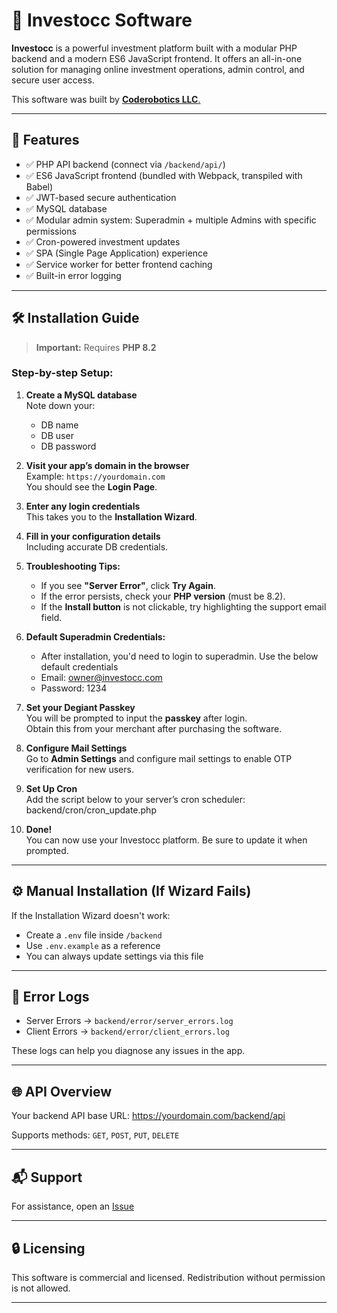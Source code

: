 # 💼 Investocc Software

**Investocc** is a powerful investment platform built with a modular PHP backend and a modern ES6 JavaScript frontend. It offers an all-in-one solution for managing online investment operations, admin control, and secure user access.

This software was built by <a href="https://www.coderobotics.com/product/investment-php-script"> **Coderobotics LLC**.</a>

---

## 🚀 Features

- ✅ PHP API backend (connect via `/backend/api/`)
- ✅ ES6 JavaScript frontend (bundled with Webpack, transpiled with Babel)
- ✅ JWT-based secure authentication
- ✅ MySQL database
- ✅ Modular admin system: Superadmin + multiple Admins with specific permissions
- ✅ Cron-powered investment updates
- ✅ SPA (Single Page Application) experience
- ✅ Service worker for better frontend caching
- ✅ Built-in error logging

---

## 🛠️ Installation Guide

> **Important:** Requires **PHP 8.2**

### Step-by-step Setup:

1. **Create a MySQL database**  
   Note down your:  
   - DB name  
   - DB user  
   - DB password  

2. **Visit your app’s domain in the browser**  
   Example: `https://yourdomain.com`  
   You should see the **Login Page**.

3. **Enter any login credentials**  
   This takes you to the **Installation Wizard**.

4. **Fill in your configuration details**  
   Including accurate DB credentials.

5. **Troubleshooting Tips:**
   - If you see **"Server Error"**, click **Try Again**.
   - If the error persists, check your **PHP version** (must be 8.2).
   - If the **Install button** is not clickable, try highlighting the support email field.

6. **Default Superadmin Credentials:**
   - After installation, you'd need to login to superadmin. Use the below default credentials
   - Email: owner@investocc.com
   - Password: 1234

7. **Set your Degiant Passkey**  
You will be prompted to input the **passkey** after login.  
Obtain this from your merchant after purchasing the software.

8. **Configure Mail Settings**  
Go to **Admin Settings** and configure mail settings to enable OTP verification for new users.

9. **Set Up Cron**  
Add the script below to your server’s cron scheduler:
backend/cron/cron_update.php

10. **Done!**  
 You can now use your Investocc platform. Be sure to update it when prompted.

---

## ⚙️ Manual Installation (If Wizard Fails)

If the Installation Wizard doesn't work:

- Create a `.env` file inside `/backend`
- Use `.env.example` as a reference
- You can always update settings via this file

---

## 📂 Error Logs

- Server Errors → `backend/error/server_errors.log`
- Client Errors → `backend/error/client_errors.log`

These logs can help you diagnose any issues in the app.

---

## 🌐 API Overview

Your backend API base URL:
https://yourdomain.com/backend/api


Supports methods: `GET`, `POST`, `PUT`, `DELETE`

---

## 📬 Support

For assistance, open an [Issue](https://github.com/joshike-code/investocc-software/issues)  

---

## 🔒 Licensing

This software is commercial and licensed. Redistribution without permission is not allowed.

---
